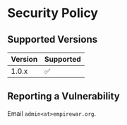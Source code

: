 # Security Policy

## Supported Versions

| Version | Supported          |
|---------|--------------------|
| 1.0.x   | :white_check_mark: |

## Reporting a Vulnerability
Email `admin<at>empirewar.org`.